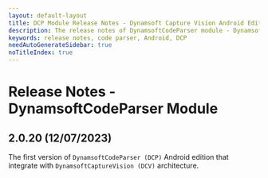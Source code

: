 ```yaml
---
layout: default-layout
title: DCP Module Release Notes - Dynamsoft Capture Vision Android Edition
description: The release notes of DynamsoftCodeParser module - Dynamsoft Capture Vision Android Edition.
keywords: release notes, code parser, Android, DCP
needAutoGenerateSidebar: true
noTitleIndex: true
---
```


# Release Notes - DynamsoftCodeParser Module

## 2.0.20 (12/07/2023)

The first version of `DynamsoftCodeParser (DCP)` Android edition that integrate with `DynamsoftCaptureVision (DCV)` architecture.
